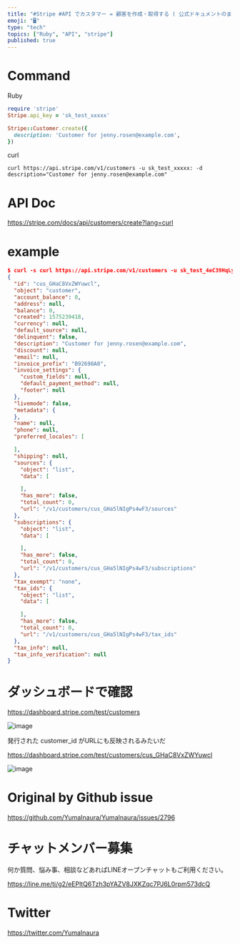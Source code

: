 ```yaml
---
title: "#Stripe #API でカスタマー = 顧客を作成・取得する ( 公式ドキュメントのまま ) ( #Ruby )"
emoji: "🖥"
type: "tech"
topics: ["Ruby", "API", "stripe"]
published: true
---
```


# Command

Ruby

```rb
require 'stripe'
Stripe.api_key = 'sk_test_xxxxx'

Stripe::Customer.create({
  description: 'Customer for jenny.rosen@example.com',
})
```

curl

```
curl https://api.stripe.com/v1/customers -u sk_test_xxxxx: -d description="Customer for jenny.rosen@example.com"
```

# API Doc

https://stripe.com/docs/api/customers/create?lang=curl

# example

```json
$ curl -s curl https://api.stripe.com/v1/customers -u sk_test_4eC39HqLyjWDarjtT1zdp7dc: -d description="Customer for jenny.rosen@example.com"
{
  "id": "cus_GHaC8VxZWYuwcl",
  "object": "customer",
  "account_balance": 0,
  "address": null,
  "balance": 0,
  "created": 1575239418,
  "currency": null,
  "default_source": null,
  "delinquent": false,
  "description": "Customer for jenny.rosen@example.com",
  "discount": null,
  "email": null,
  "invoice_prefix": "B92698A0",
  "invoice_settings": {
    "custom_fields": null,
    "default_payment_method": null,
    "footer": null
  },
  "livemode": false,
  "metadata": {
  },
  "name": null,
  "phone": null,
  "preferred_locales": [

  ],
  "shipping": null,
  "sources": {
    "object": "list",
    "data": [

    ],
    "has_more": false,
    "total_count": 0,
    "url": "/v1/customers/cus_GHa5lNIgPs4wF3/sources"
  },
  "subscriptions": {
    "object": "list",
    "data": [

    ],
    "has_more": false,
    "total_count": 0,
    "url": "/v1/customers/cus_GHa5lNIgPs4wF3/subscriptions"
  },
  "tax_exempt": "none",
  "tax_ids": {
    "object": "list",
    "data": [

    ],
    "has_more": false,
    "total_count": 0,
    "url": "/v1/customers/cus_GHa5lNIgPs4wF3/tax_ids"
  },
  "tax_info": null,
  "tax_info_verification": null
}
```

# ダッシュボードで確認

https://dashboard.stripe.com/test/customers

![image](https://user-images.githubusercontent.com/13635059/69921450-102a0400-14d5-11ea-8b1a-a93cdfea357f.png)

発行された customer_id がURLにも反映されるみたいだ

https://dashboard.stripe.com/test/customers/cus_GHaC8VxZWYuwcl

![image](https://user-images.githubusercontent.com/13635059/69921526-e4f3e480-14d5-11ea-940a-b3f8cba63050.png)


# Original by Github issue

https://github.com/YumaInaura/YumaInaura/issues/2796








<!-- Update From Qiita API -->

# チャットメンバー募集


何か質問、悩み事、相談などあればLINEオープンチャットもご利用ください。

https://line.me/ti/g2/eEPltQ6Tzh3pYAZV8JXKZqc7PJ6L0rpm573dcQ





# Twitter


https://twitter.com/YumaInaura


<!-- Update From Qiita API -->


